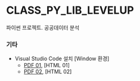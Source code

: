 # CLASS_PY_LIB_LEVELUP
파이썬 프로젝트. 공공데이터 분석


### 기타
 * Visual Studio Code 설치 [Window 환경]
   * [PDF 01](./01_START/01_[Window]01_visual_studio_code설치.pdf), [HTML 01]
   * [PDF 02](./01_START/01_[Window]02_visual_studio_code설치(2).pdf), [HTML 02]
